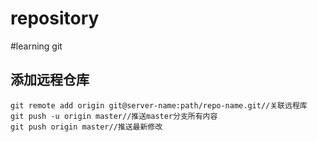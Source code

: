 # repository
#learning git
## 添加远程仓库
    git remote add origin git@server-name:path/repo-name.git//关联远程库
    git push -u origin master//推送master分支所有内容
    git push origin master//推送最新修改
